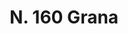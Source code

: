 ---
title: "N. 160 Grana"
permalink: "/edition/plant160/"
plant-name: "N. 160"
plant-number: "160"
plant-xml: "/assets/xml/plant160.xml"
plant-img1: "/assets/img/plant160_verso.jpg"
plant-img2: "/assets/img/plant160.jpg"
plant-title: "N. 160 Grana"
plant-wfo-link: "http://www.worldfloraonline.org/taxon/wfo-0000290191"
plant-kew-link: "https://powo.science.kew.org/taxon/urn:lsid:ipni.org:names:295963-1"
plant-taxon-content: "Quercus coccifera L."
layout: single-xml
---